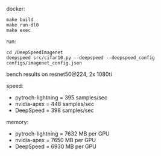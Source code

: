 docker:
```
make build
make run-dl0
make exec

```

run:
```
cd /DeepSpeedImagenet
deepspeed src/cifar10.py --deepspeed --deepspeed_config configs/imagenet_config.json
```

bench results on resnet50@224, 2x 1080ti

speed:
- pytroch-lightning = 395 samples/sec
- nvidia-apex = 448 samples/sec
- DeepSpeed = 398 samples/sec

memory:
- pytroch-lightning = 7632 MB per GPU
- nvidia-apex = 7650 MB per GPU
- DeepSpeed = 6930 MB per GPU